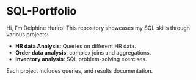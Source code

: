 # SQL-Portfolio
Hi, I’m Delphine Huriro! This repository showcases my SQL skills through various projects:
- **HR data Analysis**: Queries on different HR data.
- **Order data analysis**: complex joins and aggregations.
- **Inventory analysis**: SQL problem-solving exercises.

Each project includes queries, and results documentation.
